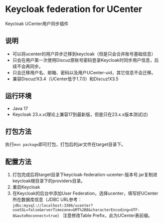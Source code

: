 # Keycloak federation for UCenter
Keycloak UCenter用户同步插件

## 说明
- 可以将ucenter的用户异步迁移到keycloak（但是只会合并账号基础信息）
- 只会在用户第一次使用Discuz原账号密码登录Keycloak时同步用户信息，后续不会再同步。
- 只会迁移用户名、邮箱、密码以及用户UCenter-uid，其它信息不会迁移。
- 兼容Discuz!X3.4（UCenter低于1.7.0）和Discuz!X3.5

## 运行环境
- Java 17
- Keycloak 23.x.x(理论上兼容17到最新版，但是只在23.x.x版本测试过)

## 打包方法
执行```mvn package```即可打包，打包后的jar文件在target目录下。

## 配置方法
1. 打包完成后将target目录下keycloak-federation-ucenter-版本号.jar复制进keycloak根目录下的providers目录。
2. 重启Keycloak
3. 在Keycloak的后台中添加User Federation，选择ucenter，填写好UCenter所在数据库信息（JDBC URL参考：```jdbc:mysql://localhost:3306/ucenter?useSSL=false&erverTimezone=GMT%2B8&characterEncoding=UTF-8&autoReconnect=true```）
注意修改Table Prefix，此为UCenter表前缀。